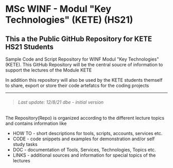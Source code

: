 MSc WINF - Modul "Key Technologies" (KETE) (HS21)
=================================================
## This a the Public GitHub Repository for KETE HS21 Students 

Sample Code and Script Repository for WINF Modul "Key Technologies" (KETE). This GitHub Repository will be the central soucre of information to support the lectures
of the Module KETE

In addition this repository will also be used by the KETE students themself to share, export or store their code artefatcs for the coding projects

---
> ###### Last update: 12/8/21 dbe - initial version

The Repository(Repo) is organized according to the different lecture topics and contains information like
* HOW TO - short descriptions for tools, scripts, accounts, services etc.
* CODE - code snippets and examples for demonstration and/or self study tasks
* DOC - documentation of Tools, Services, Technologies, Topics etc.
* LINKS - additional sources and information for special topics of the lectures





